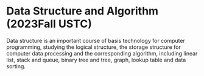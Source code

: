 # Data Structure and Algorithm (2023Fall USTC)
 
Data structure is an important course of basis technology for computer programming, studying the logical structure, the storage structure for computer data processing and the corresponding algorithm, including linear list, stack and queue, binary tree and tree, graph, lookup table and data sorting.